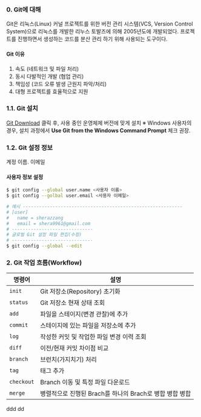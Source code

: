 
### 0. Git에 대해
Git은 리눅스(Linux) 커널 프로젝트를 위한 버전 관리 시스템(VCS, Version Control System)으로 리눅스를 개발한 리누스 토발즈에 의해 2005년도에 개발되었다. 프로젝트를 진행하면서 생성하는 코드를 분산 관리 하기 위해 사용되는 도구이다.


#### Git 이유
1. 속도 (네트워크 및 파일 처리)
2. 동시 다발적인 개발 (협업 관리)
3. 책임성 (코드 오류 발생 근원지 파악/처리)
4. 대형 프로젝트를 효율적으로 지원


### 1.1. Git 설치
[Git Download](http://git-scm.com/download) 클릭 후, 사용 중인 운영체제 버전에 맞게 설치
※ Windows 사용자의 경우, 설치 과정에서 __Use Git from the Windows Command Prompt__ 체크 권장.

### 1.2. Git 설정 정보
계정 이름. 이메일

#### 사용자 정보 설정

```sh
$ git config --global user.name <사용자 이름>
$ git config --golbal user.email <사용자 이메일>

# 예시 -----------------------------------------------------------
# [user]
#   name = sherazzang
#   email = shera9961@gmail.com
# ------------------------------
# 글로벌 Git 설정 파일 편집(수정)
# ------------------------------
$ git config --global --edit
```

### 2. Git 작업 흐름(Workflow)

명령어 | 설명
--- | ---
`init` | Git 저장소(Repository) 초기화
`status` | Git 저장소 현재 상태 조회
`add` | 파일을 스테이지(변경 관찰)에 추가
`commit` | 스테이지에 있는 파일을 저장소에 추가
`log` | 작성한 커밋 및 작업한 파일 변경 이력 조회
`diff` | 이전/현재 커밋 차이점 비교
`branch` | 브런치(가지치기) 처리
`tag` | 태그 추가
`checkout` | Branch 이동 및 특정 파일 다운로드
`merge` | 병렬적으로 진행된 Brach를 하나의 Brach로 병합  병합 병합 

ddd
dd